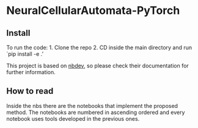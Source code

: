 # NeuralCellularAutomata-PyTorch

<!-- WARNING: THIS FILE WAS AUTOGENERATED! DO NOT EDIT! -->

## Install

To run the code: 1. Clone the repo 2. CD inside the main directory and
run \`pip install -e .’

This project is based on [nbdev](https://nbdev.fast.ai/), so please
check their documentation for further information.

## How to read

Inside the nbs there are the notebooks that implement the proposed
method. The notebooks are numbered in ascending ordered and every
notebook uses tools developed in the previous ones.
